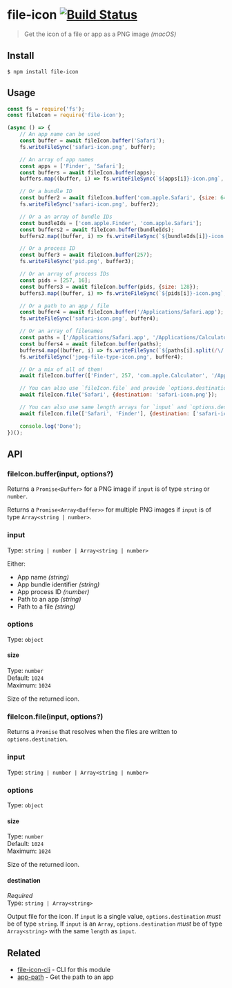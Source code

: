 # file-icon [![Build Status](https://travis-ci.org/sindresorhus/file-icon.svg?branch=master)](https://travis-ci.org/sindresorhus/file-icon)

> Get the icon of a file or app as a PNG image *(macOS)*


## Install

```
$ npm install file-icon
```


## Usage

```js
const fs = require('fs');
const fileIcon = require('file-icon');

(async () => {
	// An app name can be used
	const buffer = await fileIcon.buffer('Safari');
	fs.writeFileSync('safari-icon.png', buffer);

	// An array of app names
	const apps = ['Finder', 'Safari'];
	const buffers = await fileIcon.buffer(apps);
	buffers.map((buffer, i) => fs.writeFileSync(`${apps[i]}-icon.png`, buffer));

	// Or a bundle ID
	const buffer2 = await fileIcon.buffer('com.apple.Safari', {size: 64});
	fs.writeFileSync('safari-icon.png', buffer2);

	// Or a an array of bundle IDs
	const bundleIds = ['com.apple.Finder', 'com.apple.Safari'];
	const buffers2 = await fileIcon.buffer(bundleIds);
	buffers2.map((buffer, i) => fs.writeFileSync(`${bundleIds[i]}-icon.png`, buffer));

	// Or a process ID
	const buffer3 = await fileIcon.buffer(257);
	fs.writeFileSync('pid.png', buffer3);

	// Or an array of process IDs
	const pids = [257, 16];
	const buffers3 = await fileIcon.buffer(pids, {size: 128});
	buffers3.map((buffer, i) => fs.writeFileSync(`${pids[i]}-icon.png`, buffer));

	// Or a path to an app / file
	const buffer4 = await fileIcon.buffer('/Applications/Safari.app');
	fs.writeFileSync('safari-icon.png', buffer4);

	// Or an array of filenames
	const paths = ['/Applications/Safari.app', '/Applications/Calculator.app'];
	const buffers4 = await fileIcon.buffer(paths);
	buffers4.map((buffer, i) => fs.writeFileSync(`${paths[i].split(/\/|\./)[2]}-icon.png`, buffer));
	fs.writeFileSync('jpeg-file-type-icon.png', buffer4);

	// Or a mix of all of them!
	await fileIcon.buffer(['Finder', 257, 'com.apple.Calculator', '/Applications/Safari.app']);

	// You can also use `fileIcon.file` and provide `options.destination` with the path to write to
	await fileIcon.file('Safari', {destination: 'safari-icon.png'});

	// You can also use same length arrays for `input` and `options.destination`
	await fileIcon.file(['Safari', 'Finder'], {destination: ['safari-icon.png', 'finder-icon.png']});

	console.log('Done');
})();
```

## API

### fileIcon.buffer(input, options?)

Returns a `Promise<Buffer>` for a PNG image if `input` is of type `string` or `number`.

Returns a `Promise<Array<Buffer>>` for multiple PNG images if `input` is of type `Array<string | number>`.

### input

Type: `string | number | Array<string | number>`

Either:
- App name *(string)*
- App bundle identifier *(string)*
- App process ID *(number)*
- Path to an app *(string)*
- Path to a file *(string)*

### options

Type: `object`

#### size

Type: `number`<br>
Default: `1024`<br>
Maximum: `1024`

Size of the returned icon.

### fileIcon.file(input, options?)

Returns a `Promise` that resolves when the files are written to `options.destination`.

### input

Type: `string | number | Array<string | number>`

### options

Type: `object`

#### size

Type: `number`<br>
Default: `1024`<br>
Maximum: `1024`

Size of the returned icon.

#### destination

*Required*<br>
Type: `string | Array<string>`

Output file for the icon. If `input` is a single value, `options.destination`
*must* be of type `string`.  If `input` is an `Array`, `options.destination`
*must* be of type `Array<string>` with the same `length` as `input`.

## Related

- [file-icon-cli](https://github.com/sindresorhus/file-icon-cli) - CLI for this module
- [app-path](https://github.com/sindresorhus/app-path) - Get the path to an app
